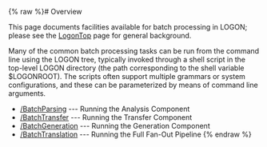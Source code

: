 {% raw %}# Overview

This page documents facilities available for batch processing in LOGON;
please see the [LogonTop](../LogonTop) page for general background.

Many of the common batch processing tasks can be run from the command
line using the LOGON tree, typically invoked through a shell script in
the top-level LOGON directory (the path corresponding to the shell
variable $LOGONROOT). The scripts often support multiple grammars or
system configurations, and these can be parameterized by means of
command line arguments.

- [/BatchParsing](../LogonProcessing_BatchParsing) --- Running the
Analysis Component
- [/BatchTransfer](/LogonProcessing/BatchTransfer) --- Running the
Transfer Component
- [/BatchGeneration](../LogonProcessing_BatchGeneration) --- Running the
Generation Component
- [/BatchTranslation](../LogonProcessing_BatchTranslation) --- Running
the Full Fan-Out Pipeline
{% endraw %}